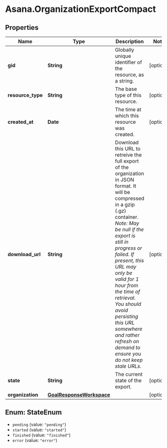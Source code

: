 # Asana.OrganizationExportCompact

## Properties
Name | Type | Description | Notes
------------ | ------------- | ------------- | -------------
**gid** | **String** | Globally unique identifier of the resource, as a string. | [optional] 
**resource_type** | **String** | The base type of this resource. | [optional] 
**created_at** | **Date** | The time at which this resource was created. | [optional] 
**download_url** | **String** | Download this URL to retreive the full export of the organization in JSON format. It will be compressed in a gzip (.gz) container.  *Note: May be null if the export is still in progress or failed.  If present, this URL may only be valid for 1 hour from the time of retrieval. You should avoid persisting this URL somewhere and rather refresh on demand to ensure you do not keep stale URLs.* | [optional] 
**state** | **String** | The current state of the export. | [optional] 
**organization** | [**GoalResponseWorkspace**](GoalResponseWorkspace.md) |  | [optional] 

<a name="StateEnum"></a>
## Enum: StateEnum

* `pending` (value: `"pending"`)
* `started` (value: `"started"`)
* `finished` (value: `"finished"`)
* `error` (value: `"error"`)

